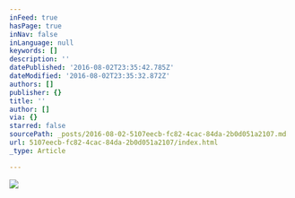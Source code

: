 ```yaml
---
inFeed: true
hasPage: true
inNav: false
inLanguage: null
keywords: []
description: ''
datePublished: '2016-08-02T23:35:42.785Z'
dateModified: '2016-08-02T23:35:32.872Z'
authors: []
publisher: {}
title: ''
author: []
via: {}
starred: false
sourcePath: _posts/2016-08-02-5107eecb-fc82-4cac-84da-2b0d051a2107.md
url: 5107eecb-fc82-4cac-84da-2b0d051a2107/index.html
_type: Article

---
```

![](https://the-grid-user-content.s3-us-west-2.amazonaws.com/7ac91a39-9215-482f-80f3-ef5db2c7e69e.png)